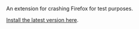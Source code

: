 An extension for crashing Firefox for test purposes.

[Install the latest version here](http://people.mozilla.com/~tmielczarek/crashme/).
